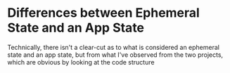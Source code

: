 # Differences between Ephemeral State and an App State

Technically, there isn't a clear-cut as to what is considered an ephemeral state and an app state, but from what I've observed from the two projects, which are obvious by
looking at the code structure
